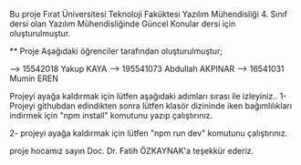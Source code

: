 Bu proje Fırat Üniversitesi Teknoloji Faküktesi Yazılım Mühendisliği 4. Sınıf dersi olan Yazılım Mühendisliğinde Güncel Konular dersi için oluşturulmuştur.

\*\* Proje Aşağıdaki öğrenciler tarafından oluşturulmuştur;

--> 15542018 Yakup KAYA
--> 195541073 Abdullah AKPINAR
--> 16541031 Mumin EREN

Projeyi ayağa kaldırmak için lütfen aşağıdaki adımları sırası ile izleyiniz..
1- Projeyi githubdan edindikten sonra lütfen klasör dizininde iken bağımlılıkları indirmek için "npm install" komutunu yazıp çalıştırınız.

2- projeyi ayağa kaldırmak için lütfen "npm run dev" komutunu çalıştırınız.

proje hocamız sayın Doc. Dr. Fatih ÖZKAYNAK'a teşekkür ederiz.
